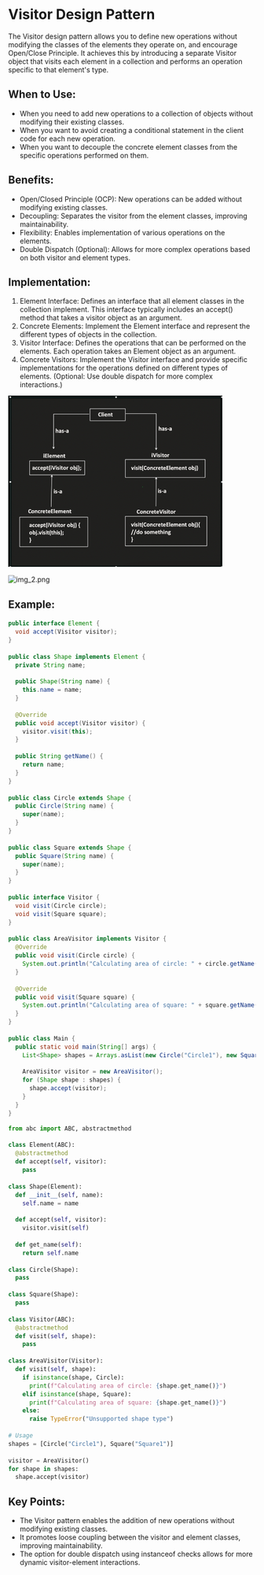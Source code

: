 # Visitor Design Pattern

The Visitor design pattern allows you to define new operations without modifying the classes of the elements they operate on, and encourage Open/Close Principle. It achieves this by introducing a separate Visitor object that visits each element in a collection and performs an operation specific to that element's type.

## When to Use:

* When you need to add new operations to a collection of objects without modifying their existing classes.
* When you want to avoid creating a conditional statement in the client code for each new operation.
* When you want to decouple the concrete element classes from the specific operations performed on them.


## Benefits:

* Open/Closed Principle (OCP): New operations can be added without modifying existing classes.
* Decoupling: Separates the visitor from the element classes, improving maintainability.
* Flexibility: Enables implementation of various operations on the elements.
* Double Dispatch (Optional): Allows for more complex operations based on both visitor and element types.

## Implementation:

1. Element Interface: Defines an interface that all element classes in the collection implement. This interface typically includes an accept() method that takes a visitor object as an argument.
2. Concrete Elements: Implement the Element interface and represent the different types of objects in the collection.
3. Visitor Interface: Defines the operations that can be performed on the elements. Each operation takes an Element object as an argument.
4. Concrete Visitors: Implement the Visitor interface and provide specific implementations for the operations defined on different types of elements. (Optional: Use double dispatch for more complex interactions.)

![img_1.png](img_1.png)

![img_2.png](img_2.png)

## Example:

```Java
public interface Element {
  void accept(Visitor visitor);
}

public class Shape implements Element {
  private String name;

  public Shape(String name) {
    this.name = name;
  }

  @Override
  public void accept(Visitor visitor) {
    visitor.visit(this);
  }

  public String getName() {
    return name;
  }
}

public class Circle extends Shape {
  public Circle(String name) {
    super(name);
  }
}

public class Square extends Shape {
  public Square(String name) {
    super(name);
  }
}

public interface Visitor {
  void visit(Circle circle);
  void visit(Square square);
}

public class AreaVisitor implements Visitor {
  @Override
  public void visit(Circle circle) {
    System.out.println("Calculating area of circle: " + circle.getName());
  }

  @Override
  public void visit(Square square) {
    System.out.println("Calculating area of square: " + square.getName());
  }
}

public class Main {
  public static void main(String[] args) {
    List<Shape> shapes = Arrays.asList(new Circle("Circle1"), new Square("Square1"));

    AreaVisitor visitor = new AreaVisitor();
    for (Shape shape : shapes) {
      shape.accept(visitor);
    }
  }
}
```

```Python
from abc import ABC, abstractmethod

class Element(ABC):
  @abstractmethod
  def accept(self, visitor):
    pass

class Shape(Element):
  def __init__(self, name):
    self.name = name

  def accept(self, visitor):
    visitor.visit(self)

  def get_name(self):
    return self.name

class Circle(Shape):
  pass

class Square(Shape):
  pass

class Visitor(ABC):
  @abstractmethod
  def visit(self, shape):
    pass

class AreaVisitor(Visitor):
  def visit(self, shape):
    if isinstance(shape, Circle):
      print(f"Calculating area of circle: {shape.get_name()}")
    elif isinstance(shape, Square):
      print(f"Calculating area of square: {shape.get_name()}")
    else:
      raise TypeError("Unsupported shape type")

# Usage
shapes = [Circle("Circle1"), Square("Square1")]

visitor = AreaVisitor()
for shape in shapes:
  shape.accept(visitor)
```

## Key Points:

* The Visitor pattern enables the addition of new operations without modifying existing classes.
* It promotes loose coupling between the visitor and element classes, improving maintainability.
* The option for double dispatch using instanceof checks allows for more dynamic visitor-element interactions.

